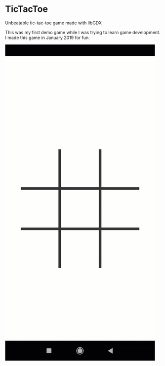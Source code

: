 # TicTacToe
Unbeatable tic-tac-toe game made with libGDX

This was my first demo game while I was trying to learn game development.
I made this game in January 2019 for fun.

![Alt Text](demo.gif)
